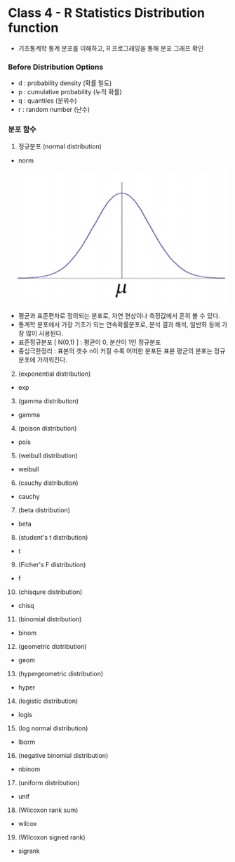 # Class 4 - R Statistics Distribution function

- 기초통계학 통계 분포를 이해하고, R 프로그래밍을 통해 분포 그래프 확인

### Before Distribution Options
  - d : probability density (확률 밀도)
  - p : cumulative probability (누적 확률)
  - q : quantiles (분위수)
  - r : random number (난수)

### 분포 함수

1. 정규분포 (normal distribution)
  - norm

![jpg](../img/normal_distribution.png)

  - 평균과 표준편차로 정의되는 분포로, 자연 현상이나 측정값에서 흔히 볼 수 있다.
  - 통계학 분포에서 가장 기초가 되는 연속확률분포로, 분석 결과 해석, 일반화 등에 가장 많이 사용된다.
  - 표준정규분포 [ N(0,1) ] : 평균이 0, 분산이 1인 정규분포
  - 중심극한정리 : 표본의 갯수 n이 커질 수록 어떠한 분포든 표뵨 평균의 분포는 정규분포에 가까워진다.

2. (exponential distribution)
  - exp

3. (gamma distribution)
  - gamma

4. (poison distribution)
  - pois

5. (weibull distribution)
  - weibull

6. (cauchy distribution)
  - cauchy

7. (beta distribution)
  - beta

8. (student's t distribution)
  - t

9. (Ficher's F distribution)
  - f

10. (chisqure distribution)
  - chisq

11. (binomial distribution)
  - binom

12. (geometric distribution)
  - geom

13. (hypergeometric distribution)
  - hyper

14. (logistic distribution)
  - logis

15. (log normal distribution)
  - lborm

16. (negative binomial distribution)
  - nbinom

17. (uniform distribution)
  - unif

18. (Wilcoxon rank sum)
  - wilcox

19. (Wilcoxon signed rank)
  - sigrank


